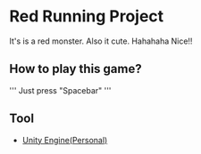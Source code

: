 # Red Running Project
It's is a red monster. Also it cute. Hahahaha Nice!! 
## How to play this game? 
'''
  Just press "Spacebar" 
'''
## Tool
- [Unity Engine(Personal)](https://unity3d.com/unity)


